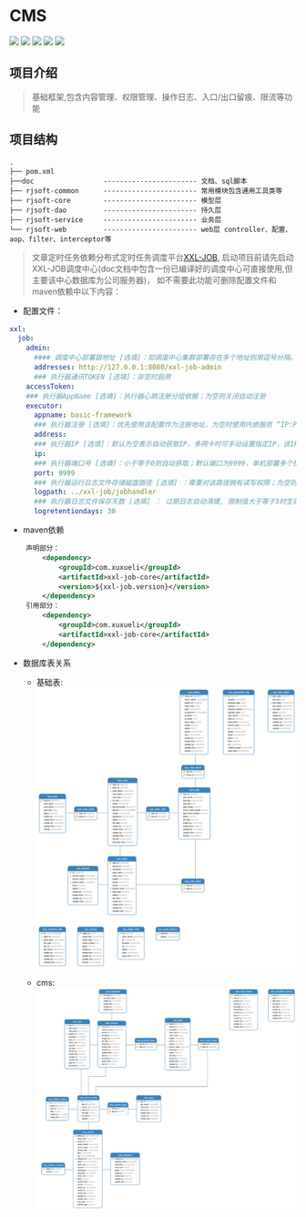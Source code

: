# CMS

![](https://img.shields.io/badge/Spring%20Boot-2.3.10.RELEASE-green) ![](https://img.shields.io/badge/Spring%20Security-2.3.10.RELEASE-green) ![](https://img.shields.io/badge/Redis-5.0.7-red) ![](https://img.shields.io/badge/MyBatis--Plus-3.3.1-yellow) ![](https://img.shields.io/badge/JWT-0.9.1-yellowgreen)



## 项目介绍

> 基础框架,包含内容管理、权限管理、操作日志、入口/出口留痕、限流等功能



## 项目结构

```
.
├── pom.xml
├──doc                 ----------------------- 文档、sql脚本
├── rjsoft-common      ----------------------- 常用模块包含通用工具类等
├── rjsoft-core        ----------------------- 模型层
├── rjsoft-dao         ----------------------- 持久层
├── rjsoft-service     ----------------------- 业务层
└── rjsoft-web         ----------------------- web层 controller、配置、aop、filter、interceptor等
```



> 文章定时任务依赖分布式定时任务调度平台[XXL-JOB](https://www.xuxueli.com/xxl-job/), 启动项目前请先启动XXL-JOB调度中心(doc文档中包含一份已编译好的调度中心可直接使用,但主要该中心数据库为公司服务器)， 如不需要此功能可删除配置文件和maven依赖中以下内容：

- 配置文件：

```yml
xxl:
  job:
    admin:
      #### 调度中心部署跟地址 [选填]：如调度中心集群部署存在多个地址则用逗号分隔。执行器将会使用该地址进行"执行器心跳注册"和"任务结果回调"；为空则关闭自动注册；
      addresses: http://127.0.0.1:8080/xxl-job-admin
      ### 执行器通讯TOKEN [选填]：非空时启用
    accessToken:
    ### 执行器AppName [选填]：执行器心跳注册分组依据；为空则关闭自动注册
    executor:
      appname: basic-framework
      ### 执行器注册 [选填]：优先使用该配置作为注册地址，为空时使用内嵌服务 ”IP:PORT“ 作为注册地址。从而更灵活的支持容器类型执行器动态IP和动态映射端口问题。
      address:
      ### 执行器IP [选填]：默认为空表示自动获取IP，多网卡时可手动设置指定IP，该IP不会绑定Host仅作为通讯实用；地址信息用于 "执行器注册" 和 "调度中心请求并触发任务"；
      ip:
      ### 执行器端口号 [选填]：小于等于0则自动获取；默认端口为9999，单机部署多个执行器时，注意要配置不同执行器端口
      port: 9999
      ### 执行器运行日志文件存储磁盘路径 [选填] ：需要对该路径拥有读写权限；为空则使用默认路径；
      logpath: ../xxl-job/jobhandler
      ### 执行器日志文件保存天数 [选填] ： 过期日志自动清理, 限制值大于等于3时生效; 否则, 如-1, 关闭自动清理功能；
      logretentiondays: 30
```

- maven依赖
```xml
    声明部分：
        <dependency>
            <groupId>com.xuxueli</groupId>
            <artifactId>xxl-job-core</artifactId>
            <version>${xxl-job.version}</version>
        </dependency>
    引用部分：
        <dependency>
            <groupId>com.xuxueli</groupId>
            <artifactId>xxl-job-core</artifactId>
        </dependency>
```

- 数据库表关系

    - 基础表:
    ![基础表](doc/basic-frame.png)
      
    - cms:
    ![cms表](doc/cms.png)



